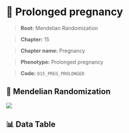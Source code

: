 # 🧪 Prolonged pregnancy

> **Root:** Mendelian Randomization

> **Chapter:** 15  

> **Chapter name:** Pregnancy

> **Phenotype:** Prolonged pregnancy  

> **Code:** `O15_PREG_PROLONGED`

## 🧬 Mendelian Randomization  

<img src="/MR/Figures/Forward/O15_PREG_PROLONGED.png"/>

## 📊 Data Table

<CsvTableMRF src="/public/MR/Data/Forward/O15_PREG_PROLONGED.csv"/>
